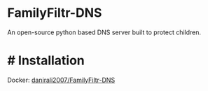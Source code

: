 # FamilyFiltr-DNS
An open-source python based DNS server built to protect children.

# # Installation
Docker: [danirali2007/FamilyFiltr-DNS](https://hub.docker.com/r/danirali2007/familyfiltr-dns)
